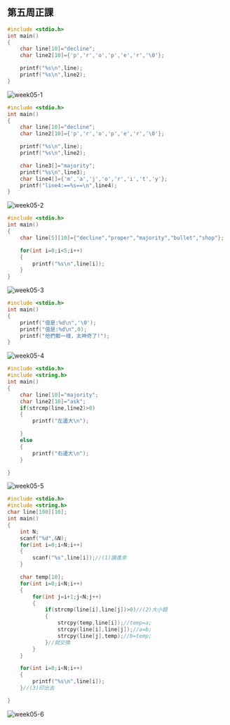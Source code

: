 ## 第五周正課

```c
#include <stdio.h>
int main()
{
    char line[10]="decline";
    char line2[10]={'p','r','o','p','e','r','\0'};

    printf("%s\n",line);
    printf("%s\n",line2);
}
```
![week05-1](https://user-images.githubusercontent.com/71545492/112572199-a6014500-8e24-11eb-8858-39fa92632da8.png)


```c
#include <stdio.h>
int main()
{
    char line[10]="decline";
    char line2[10]={'p','r','o','p','e','r','\0'};

    printf("%s\n",line);
    printf("%s\n",line2);

    char line3[]="majority";
    printf("%s\n",line3);
    char line4[]={'m','a','j','o','r','i','t','y'};
    printf("line4:==%s==\n",line4);
}
```
![week05-2](https://user-images.githubusercontent.com/71545492/112572205-aa2d6280-8e24-11eb-9332-4c2e5098fa13.png)


```c
#include <stdio.h>
int main()
{
    char line[5][10]={"decline","proper","majority","bullet","shop"};

    for(int i=0;i<5;i++)
    {
        printf("%s\n",line[i]);
    }
}
```
![week05-3](https://user-images.githubusercontent.com/71545492/112572223-b0234380-8e24-11eb-9f29-b84b3cfa20c7.png)


```c
#include <stdio.h>
int main()
{
    printf("值是:%d\n",'\0');
    printf("值是:%d\n",0);
    printf("他們都一樣，太神奇了!");
}
```
![week05-4](https://user-images.githubusercontent.com/71545492/112572268-c6c99a80-8e24-11eb-9873-28c8e31a7354.png)


```c
#include <stdio.h>
#include <string.h>
int main()
{
    char line[10]="majority";
    char line2[10]="ask";
    if(strcmp(line,line2)>0)
    {
        printf("左邊大\n");

    }
    else
    {
        printf("右邊大\n");
    }

}
```
![week05-5](https://user-images.githubusercontent.com/71545492/112572304-dd6ff180-8e24-11eb-8e67-9c91450daba1.png)


```c
#include <stdio.h>
#include <string.h>
char line[100][10];
int main()
{
	int N;
	scanf("%d",&N);
	for(int i=0;i<N;i++)
	{
		scanf("%s",line[i]);//(1)讀進來
	}

	char temp[10];
	for(int i=0;i<N;i++)
	{
		for(int j=i+1;j<N;j++)
		{
			if(strcmp(line[i],line[j])>0)//(2)大小錯
			{
				strcpy(temp,line[i]);//temp=a;
				strcpy(line[i],line[j]);//a=b;
				strcpy(line[j],temp);//b=temp;
			}//就交換
		}
	}

	for(int i=0;i<N;i++)
	{
		printf("%s\n",line[i]);
	}//(3)印出去

}
```
![week05-6](https://user-images.githubusercontent.com/71545492/112573077-81a66800-8e26-11eb-8c26-49c43d37fcd8.png)
